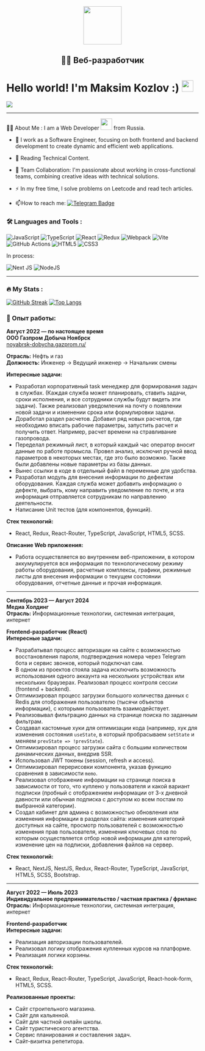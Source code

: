 <div id="header" align="center">
  <img src="https://i.giphy.com/media/v1.Y2lkPTc5MGI3NjExcDMzOG9xNmYyZHlhbWt6YTg3YzM1enh6Mm1uemxsODR5MWY2M3RnYyZlcD12MV9pbnRlcm5hbF9naWZfYnlfaWQmY3Q9cw/s63Jzew1dfO3j6nndV/giphy.gif" width="100"/>
    <h2>👨‍💻 Веб-разработчик</h2>
</div>



 

 


<h1>
  Hello world! I'm Maksim Kozlov :)
  <img src="https://media.giphy.com/media/hvRJCLFzcasrR4ia7z/giphy.gif" width="30px"/>
</h1>
<img src="https://komarev.com/ghpvc/?username=kozlovma&style=flat-square&logo=twitter&logoColor=white"/>



---
:man_technologist: About Me :
I am a Web Developer <img src="https://media.giphy.com/media/WUlplcMpOCEmTGBtBW/giphy.gif" width="30"> from Russia.
- :telescope:  I work as a Software Engineer, focusing on both frontend and backend development to create dynamic and efficient web applications.

- :seedling: Reading Technical Content.
  
- 💼 Team Collaboration: I'm passionate about working in cross-functional teams, combining creative ideas with technical solutions.

- :zap: In my free time, I solve problems on Leetcode and read tech articles.

- :mailbox:How to reach me: [![Telegram Badge](https://img.shields.io/badge/-Kozlov_M-blue?style=flat&logo=Telegram&logoColor=white)](https://t.me/MaksOST1)

### :hammer_and_wrench: Languages and Tools :
![JavaScript](https://img.shields.io/badge/JavaScript-F7DF1E?style=for-the-badge&logo=javascript&logoColor=black)
![TypeScript](https://img.shields.io/badge/TypeSctipt-316192?style=for-the-badge&logo=typescript&logoColor=white)
![React](https://img.shields.io/badge/react-%2320232a.svg?style=for-the-badge&logo=react&logoColor=%2361DAFB)
![Redux](https://img.shields.io/badge/redux-%23593d88.svg?style=for-the-badge&logo=redux&logoColor=white)
![Webpack](https://img.shields.io/badge/webpack-%238DD6F9.svg?style=for-the-badge&logo=webpack&logoColor=black)
![Vite](https://img.shields.io/badge/vite-%23646CFF.svg?style=for-the-badge&logo=vite&logoColor=white)
![GitHub Actions](https://img.shields.io/badge/github%20actions-%232671E5.svg?style=for-the-badge&logo=githubactions&logoColor=white)
![HTML5](https://img.shields.io/badge/HTML5-E34F26?style=for-the-badge&logo=html5&logoColor=white)
![CSS3](https://img.shields.io/badge/CSS3-1572B6?style=for-the-badge&logo=css3&logoColor=white)

<p>
  In process:
</p>

![Next JS](https://img.shields.io/badge/Next-black?style=for-the-badge&logo=next.js&logoColor=white)
![NodeJS](https://img.shields.io/badge/node.js-6DA55F?style=for-the-badge&logo=node.js&logoColor=white)

---

### :fire: My Stats :

[![GitHub Streak](https://streak-stats.demolab.com?user=kuznetsovra&theme=transparent&hide_border=true&mode=weekly&fire=FF2222&dates=2C68F6&currStreakLabel=2C68F6&currStreakNum=2C68F6)](https://git.io/streak-stats)
[![Top Langs](https://github-readme-stats.vercel.app/api/top-langs/?username=kuznetsovra&layout=compact&theme=vision-friendly-dark)](https://github.com/anuraghazra/github-readme-stats)

### :briefcase: Опыт работы:
**Август 2022 — по настоящее время**  
**ООО Газпром Добыча Ноябрск**  
[noyabrsk-dobycha.gazprom.ru/](http://noyabrsk-dobycha.gazprom.ru/)  

**Отрасль:** Нефть и газ  
**Должность:** Инженер → Ведущий инженер → Начальник смены  

**Интересные задачи:**
- Разработал корпоративный task менеджер для формирования задач в службах. (Каждая служба может планировать, ставить задачи, сроки исполнения, и все сотрудники службы будут видеть эти задачи). Также реализовал уведомления на почту о появлении новой задачи и изменении срока или формулировки задачи.
- Доработал раздел расчетов. Добавил ряд новых расчетов, где необходимо вписать рабочие параметры, запустить расчет и получить ответ. Например, расчет времени на стравливание газопровода.
- Переделал режимный лист, в который каждый час оператор вносит данные по работе промысла. Провел анализ, исключил ручной ввод параметров в некоторых местах, где это было возможно. Также были добавлены новые параметры из базы данных.
- Вынес ссылки в коде в отдельный файл в переменные для удобства.
- Разработал модуль для внесения информации по дефектам оборудования. Каждая служба может добавить информацию о дефекте, выбрать, кому направить уведомление по почте, и эта информация отправляется сотрудникам по направлению деятельности.
- Написание Unit тестов (для компонентов, функций).

**Стек технологий:**
- React, Redux, React-Router, TypeScript, JavaScript, HTML5, SCSS.

**Описание Web приложения:**
- Работа осуществляется во внутреннем веб-приложении, в котором аккумулируется вся информация по технологическому режиму работы оборудования, расчетные комплексы, графики, режимные листы для внесения информации о текущем состоянии оборудования, отчетные данные и прочая информация.

---

**Сентябрь 2023 — Август 2024**  
**Медиа Холдинг**  
**Отрасль:** Информационные технологии, системная интеграция, интернет  

**Frontend-разработчик (React)**  
**Интересные задачи:**
- Разрабатывал процесс авторизации на сайте с возможностью восстановления пароля, подтверждения номера через Telegram бота и сервис звонков, который подключал сам.
- В одном из проектов стояла задача исключить возможность использования одного аккаунта на нескольких устройствах или нескольких браузерах. Реализовал процесс контроля сессии (frontend + backend).
- Оптимизировал процесс загрузки большого количества данных с Redis для отображения пользователю (тысячи объектов информации), с которыми пользователь взаимодействует.
- Реализовывал фильтрацию данных на странице поиска по заданным фильтрам.
- Создавал кастомные хуки для оптимизации кода (например, хук для изменения состояния `useState`, в который пробрасываем `setState` и меняем `prevState => !prevState`).
- Оптимизировал процесс загрузки сайта с большим количеством динамических данных, внедрив SSR.
- Использовал JWT токены (session, refresh и access).
- Оптимизировал перерисовки компонента, указав функцию сравнения в зависимости `memo`.
- Реализовал отображение информации на странице поиска в зависимости от того, что куплено у пользователя и какой вариант подписки (пробный с отображением информации от 3-х дневной давности или обычная подписка с доступом ко всем постам по выбранной категории).
- Создал кабинет для админа с возможностью обновления или изменения информации в разделах сайта: изменения категорий доступных на сайте, просмотр пользователей с возможностью изменения прав пользователя, изменения ключевых слов по которым осуществляется отбор новой информации для категорий, изменение цен на подписки, добавления файлов на сервер.

**Стек технологий:**
- React, NextJS, NestJS, Redux, React-Router, TypeScript, JavaScript, HTML5, SCSS, Bootstrap.

---

**Август 2022 — Июль 2023**  
**Индивидуальное предпринимательство / частная практика / фриланс**  
**Отрасль:** Информационные технологии, системная интеграция, интернет  

**Frontend-разработчик**  
**Интересные задачи:**
- Реализация авторизации пользователей.
- Реализовал логику отображения купленных курсов на платформе.
- Реализация логики корзины.

**Стек технологий:**
- React, Redux, React-Router, TypeScript, JavaScript, React-hook-form, HTML5, SCSS.

**Реализованные проекты:**
- Сайт строительного магазина.
- Сайт для кальянной.
- Сайт для частной онлайн школы.
- Сайт туристического агентства.
- Сервис планирования и составления задач.
- Сайт-визитка репетитора.





